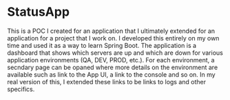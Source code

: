 # StatusApp
This is a POC I created for an application that I ultimately extended for an application for a project that I work on. I developed this entirely on my own time and used it as a way to learn Spring Boot.
The application is a dashboard that shows which servers are up and which are down for various application environments (QA, DEV, PROD, etc.). For each environment, a secndary page can be opaned where more details on the environment are available such as link to the App UI, a link to the console and so on. In my real version of this, I extended these links to be links to logs and other specifics.
